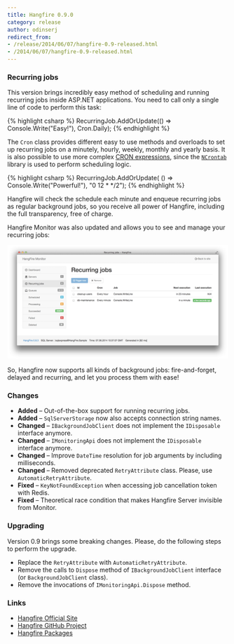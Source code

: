 ```yaml
---
title: Hangfire 0.9.0
category: release
author: odinserj
redirect_from:
- /release/2014/06/07/hangfire-0.9-released.html
- /2014/06/07/hangfire-0.9-released.html
---
```


### Recurring jobs

This version brings incredibly easy method of scheduling and running recurring jobs inside ASP.NET applications. You need to call only a single line of code to perform this task:

{% highlight csharp %}
RecurringJob.AddOrUpdate(() => Console.Write("Easy!"), Cron.Daily);
{% endhighlight %}

The `Cron` class provides different easy to use methods and overloads to set up recurring jobs on a minutely, hourly, weekly, monthly and yearly basis. It is also possible to use more complex [CRON expressions](http://en.wikipedia.org/wiki/Cron#CRON_expression), since the [`NCrontab`](https://code.google.com/p/ncrontab/) library is used to perform scheduling logic.

{% highlight csharp %}
RecurringJob.AddOrUpdate(
    () => Console.Write("Powerful!"), 
    "0 12 * */2");
{% endhighlight %}

Hangfire will check the schedule each minute and enqueue recurring jobs as regular background jobs, so you receive all power of Hangfire, including the full transparency, free of charge. 

Hangfire Monitor was also updated and allows you to see and manage your recurring jobs:

![Recurring jobs](/img/recurring.png)

So, Hangfire now supports all kinds of background jobs: fire-and-forget, delayed and recurring, and let you process them with ease!

### Changes

* **Added** – Out-of-the-box support for running recurring jobs.
* **Added** – `SqlServerStorage` now also accepts connection string names.
* **Changed** – `IBackgroundJobClient` does not implement the `IDisposable` interface anymore.
* **Changed** – `IMonitoringApi` does not implement the `IDisposable` interface anymore.
* **Changed** – Improve `DateTime` resolution for job arguments by including milliseconds.
* **Changed** – Removed deprecated `RetryAttribute` class. Please, use `AutomaticRetryAttribute`.
* **Fixed** – `KeyNotFoundException` when accessing job cancellation token with Redis.
* **Fixed** – Theoretical race condition that makes Hangfire Server invisible from Monitor.

### Upgrading

Version 0.9 brings some breaking changes. Please, do the following steps to perform the upgrade.

* Replace the `RetryAttribute` with `AutomaticRetryAttribute`.
* Remove the calls to `Dispose` method of `IBackgroundJobClient` interface (or `BackgroundJobClient` class).
* Remove the invocations of `IMonitoringApi.Dispose` method.

### Links

* [Hangfire Official Site](http://hangfire.io)
* [Hangfire GitHub Project](https://github.com/odinserj/Hangfire)
* [Hangfire Packages](https://www.nuget.org/packages?q=hangfire)
